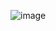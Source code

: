 ![image](https://user-images.githubusercontent.com/73166804/111078827-7723ce80-8508-11eb-972c-b895717ca3dc.png)


